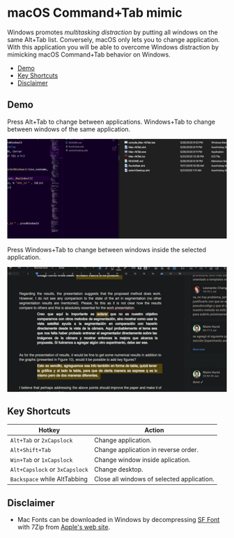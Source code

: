 # macOS Command+Tab mimic <!-- omit in toc -->

Windows promotes _multitasking distraction_ by putting all windows on the same Alt+Tab list. Conversely, macOS only lets you to change application. With this application you will be able to overcome Windows distraction by mimicking macOS Command+Tab behavior on Windows.

- [Demo](#demo)
- [Key Shortcuts](#key-shortcuts)
- [Disclaimer](#disclaimer)

## Demo

Press Alt+Tab to change between applications. Windows+Tab to change between windows of the same application.

![image](./images/demo.gif)

Press Windows+Tab to change between windows inside the selected application.

![image](./images/demo2.gif)

## Key Shortcuts

| Hotkey                         | Action                                     |
| ------------------------------ | ------------------------------------------ |
| `Alt+Tab` or `2xCapslock`      | Change application.                        |
| `Alt+Shift+Tab`                | Change application in reverse order.       |
| `Win+Tab` or `1xCapslock`      | Change window inside aplication.           |
| `Alt+Capslock` or `3xCapslock` | Change desktop.                            |
| `Backspace` while AltTabbing   | Close all windows of selected application. |

## Disclaimer

- Mac Fonts can be downloaded in Windows by decompressing [SF Font](https://developer.apple.com/design/downloads/SF-Font-Pro.dmg) with 7Zip from [Apple's web site](https://developer.apple.com/fonts/).